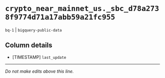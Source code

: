 # `crypto_near_mainnet_us._sbc_d78a2738f9774d71a17abb59a21fc955`
`bq-1` | `bigquery-public-data`

## Column details
* [TIMESTAMP] `last_update`

-------------------------------------------------------------------------------
*Do not make edits above this line.*

